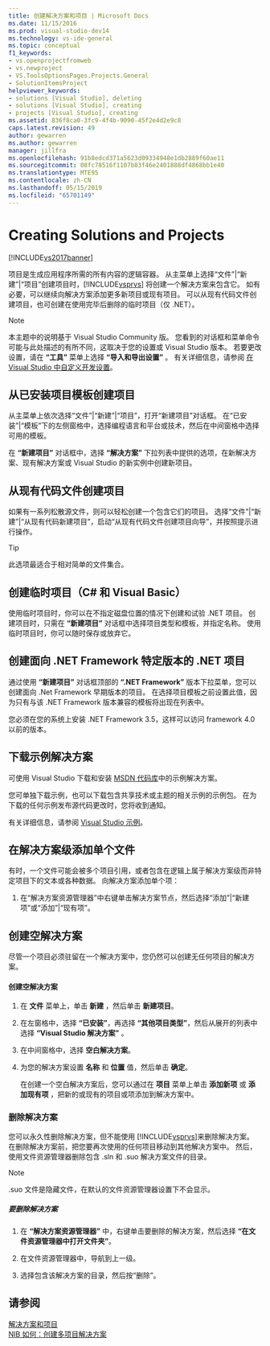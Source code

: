 ```yaml
---
title: 创建解决方案和项目 | Microsoft Docs
ms.date: 11/15/2016
ms.prod: visual-studio-dev14
ms.technology: vs-ide-general
ms.topic: conceptual
f1_keywords:
- vs.openprojectfromweb
- vs.newproject
- VS.ToolsOptionsPages.Projects.General
- SolutionItemsProject
helpviewer_keywords:
- solutions [Visual Studio], deleting
- solutions [Visual Studio], creating
- projects [Visual Studio], creating
ms.assetid: 836f8ca0-3fc9-4f4b-9090-45f2e4d2e9c8
caps.latest.revision: 49
author: gewarren
ms.author: gewarren
manager: jillfra
ms.openlocfilehash: 91b8edcd371a5623d09334948e1db2889f60ae11
ms.sourcegitcommit: 08fc78516f1107b83f46e2401888df4868bb1e40
ms.translationtype: MTE95
ms.contentlocale: zh-CN
ms.lasthandoff: 05/15/2019
ms.locfileid: "65701149"
---
```

# <a name="creating-solutions-and-projects"></a>Creating Solutions and Projects
[!INCLUDE[vs2017banner](../includes/vs2017banner.md)]

项目是生成应用程序所需的所有内容的逻辑容器。 从主菜单上选择“文件”|“新建”|“项目”创建项目时，[!INCLUDE[vsprvs](../includes/vsprvs-md.md)] 将创建一个解决方案来包含它。 如有必要，可以继续向解决方案添加更多新项目或现有项目。 可以从现有代码文件创建项目，也可创建在使用完毕后删除的临时项目（仅 .NET）。  
  
> [!NOTE]
> 本主题中的说明基于 Visual Studio Community 版。 您看到的对话框和菜单命令可能与此处描述的有所不同，这取决于您的设置或 Visual Studio 版本。 若要更改设置，请在 **“工具”** 菜单上选择 **“导入和导出设置”** 。 有关详细信息，请参阅 [在 Visual Studio 中自定义开发设置](https://msdn.microsoft.com/22c4debb-4e31-47a8-8f19-16f328d7dcd3)。  
  
## <a name="create-a-project-from-an-installed-project-template"></a>从已安装项目模板创建项目  
 从主菜单上依次选择“文件”|“新建”|“项目”，打开“新建项目”对话框。 在“已安装”|“模板”下的左侧窗格中，选择编程语言和平台或技术，然后在中间窗格中选择可用的模板。  
  
 在 **“新建项目”** 对话框中，选择 **“解决方案”** 下拉列表中提供的选项，在新解决方案、现有解决方案或 Visual Studio 的新实例中创建新项目。  
  
## <a name="create-a-project-from-existing-code-files"></a>从现有代码文件创建项目  
 如果有一系列松散源文件，则可以轻松创建一个包含它们的项目。 选择“文件”|“新建”|“从现有代码新建项目”，启动“从现有代码文件创建项目向导”，并按照提示进行操作。  
  
> [!TIP]
> 此选项最适合于相对简单的文件集合。  
  
## <a name="create-a-temporary-project-c-and-visual-basic"></a>创建临时项目（C# 和 Visual Basic）  
 使用临时项目时，你可以在不指定磁盘位置的情况下创建和试验 .NET 项目。 创建项目时，只需在 **“新建项目”** 对话框中选择项目类型和模板，并指定名称。 使用临时项目时，你可以随时保存或放弃它。  
  
## <a name="create-a-net-project-that-targets-a-specific-version-of-the-net-framework"></a>创建面向 .NET Framework 特定版本的 .NET 项目  
 通过使用 **“新建项目”** 对话框顶部的 **“.NET Framework”** 版本下拉菜单，您可以创建面向 .Net Framework 早期版本的项目。 在选择项目模板之前设置此值，因为只有与该 .NET Framework 版本兼容的模板将出现在列表中。  
  
 您必须在您的系统上安装 .NET Framework 3.5，这样可以访问 framework 4.0 以前的版本。  
  
## <a name="downloading-sample-solutions"></a>下载示例解决方案  
 可使用 Visual Studio 下载和安装 [MSDN 代码库](http://go.microsoft.com/fwlink/?LinkId=254185)中的示例解决方案。  
  
 您可单独下载示例，也可以下载包含共享技术或主题的相关示例的示例包。 在为下载的任何示例发布源代码更改时，您将收到通知。  
  
 有关详细信息，请参阅 [Visual Studio 示例](../ide/visual-studio-samples.md)。  
  
## <a name="adding-single-files-at-the-solution-level"></a>在解决方案级添加单个文件  
 有时，一个文件可能会被多个项目引用，或者包含在逻辑上属于解决方案级而非特定项目下的文本或各种数据。  向解决方案添加单个项：  
  
1. 在“解决方案资源管理器”中右键单击解决方案节点，然后选择“添加”|“新建项”或“添加”|“现有项”。  
  
## <a name="creating-empty-solutions"></a>创建空解决方案  
 尽管一个项目必须驻留在一个解决方案中，您仍然可以创建无任何项目的解决方案。  
  
#### <a name="to-create-an-empty-solution"></a>创建空解决方案  
  
1. 在 **文件** 菜单上，单击 **新建** ，然后单击 **新建项目**。  
  
2. 在左窗格中，选择 **“已安装”**，再选择 **“其他项目类型”**，然后从展开的列表中选择 **“Visual Studio 解决方案”** 。  
  
3. 在中间窗格中，选择 **空白解决方案**。  
  
4. 为您的解决方案设置 **名称** 和 **位置** 值，然后单击 **确定**。  
  
   在创建一个空白解决方案后，您可以通过在 **项目** 菜单上单击 **添加新项** 或 **添加现有项** ，把新的或现有的项目或项添加到解决方案中。  
  
### <a name="deleting-solutions"></a>删除解决方案  
 您可以永久性删除解决方案，但不能使用 [!INCLUDE[vsprvs](../includes/vsprvs-md.md)]来删除解决方案。 在删除解决方案前，把您要再次使用的任何项目移动到其他解决方案中。 然后，使用文件资源管理器删除包含 .sln 和 .suo 解决方案文件的目录。  
  
> [!NOTE]
> .suo 文件是隐藏文件，在默认的文件资源管理器设置下不会显示。  
  
##### <a name="to-delete-a-solution"></a>要删除解决方案  
  
1. 在 **“解决方案资源管理器”** 中，右键单击要删除的解决方案，然后选择 **“在文件资源管理器中打开文件夹”**。  
  
2. 在文件资源管理器中，导航到上一级。  
  
3. 选择包含该解决方案的目录，然后按“删除”。  
  
## <a name="see-also"></a>请参阅  
 [解决方案和项目](../ide/solutions-and-projects-in-visual-studio.md)   
 [NIB 如何：创建多项目解决方案](https://msdn.microsoft.com/02ecd6dd-0114-46fe-b335-ba9c5e3020d6)
